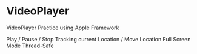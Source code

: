 # VideoPlayer
VideoPlayer Practice using Apple Framework

Play / Pause / Stop
Tracking current Location / Move Location
Full Screen Mode
Thread-Safe
